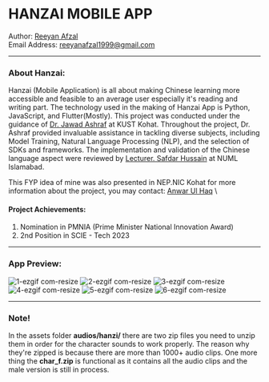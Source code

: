 # HANZAI MOBILE APP

Author: [Reeyan Afzal](https://www.linkedin.com/in/reeyan-afzal/) \
Email Address: reeyanafzal1999@gmail.com

---

### About Hanzai: 
Hanzai (Mobile Application) is all about making Chinese learning more accessible and feasible to an average user especially it's reading and writing part. The technology used in the making of Hanzai App is Python, JavaScript, and Flutter(Mostly). This project was conducted under the guidance of [Dr. Jawad Ashraf](https://www.kust.edu.pk/kust/index.php/fcomp/285-dr-jawad-ashraf) at KUST Kohat. Throughout the project, Dr. Ashraf provided invaluable assistance in tackling diverse subjects, including Model Training, Natural Language Processing (NLP), and the selection of SDKs and frameworks. The implementation and validation of the Chinese language aspect were reviewed by [Lecturer. Safdar Hussain](https://www.numl.edu.pk/faculty/203) at NUML Islamabad.

This FYP idea of mine was also presented in NEP.NIC Kohat for more information about the project, you may contact: [Anwar Ul Haq](https://www.linkedin.com/in/anwarr-ulhaq-1449a8138/) \

#### Project Achievements:
  1. Nomination in PMNIA (Prime Minister National Innovation Award)
  2. 2nd Position in SCIE - Tech 2023

---

### App Preview:

![1-ezgif com-resize](https://github.com/user-attachments/assets/1a851f55-9502-4201-ad80-fccb627c0c2c)  ![2-ezgif com-resize](https://github.com/user-attachments/assets/96be4681-95ad-475a-9e17-5cbbd7b1fbac)  ![3-ezgif com-resize](https://github.com/user-attachments/assets/ec512c8e-8818-476f-a342-546dceaead82)
![4-ezgif com-resize](https://github.com/user-attachments/assets/610bc22f-fa19-41f1-a047-019bfdbb0898)  ![5-ezgif com-resize](https://github.com/user-attachments/assets/6ee359a9-2952-45eb-81ce-66c349baf6cb)  ![6-ezgif com-resize](https://github.com/user-attachments/assets/b1157a4a-d363-4da5-a36b-7d7d2283bd1e)

---

### Note! 
In the assets folder **audios/hanzi/** there are two zip files you need to unzip them in order for the character sounds to work properly. The reason why they're zipped is because there are more than 1000+ audio clips. One more thing the **char_f.zip** is functional as it contains all the audio clips and the male version is still in process. 
